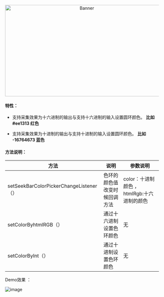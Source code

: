 <p align="center">
  <img src="http://h5xuhong.oss-cn-hongkong.aliyuncs.com/blogCSDN/icon.png" width="520px" height="300px" alt="Banner" />
</p>
 
 
 
 #### 
 
 #### 
 
 #### 
 
 #### 
  
 #### 
 
 #### 特性：
 
 -  支持采集效果为十六进制的输出与支持十六进制的输入设置圆环颜色。 **比如 #ee1313 红色**
 
 -  支持采集效果为十进制的输出与支持十进制的输入设置圆环颜色。 **比如 -16764673 蓝色**
 
 #### 方法说明：
 
 | 方法 | 说明|参数说明|
|-------|------|------|
| setSeekBarColorPickerChangeListener（） | 色环的颜色值改变时候回调方法|color：十进制颜色 ，htmlRgb:十六进制的颜色|
| setColorByhtmlRGB（）| 通过十六进制设置色环颜色 |无|
| setColorByInt（）| 通过十进制设置色环颜色 |无|

Demo效果 ：
 
![image](http://h5xuhong.oss-cn-hongkong.aliyuncs.com/blogCSDN/E22FB16317FCB95803CCB80DCA61CD5Fss.png)
